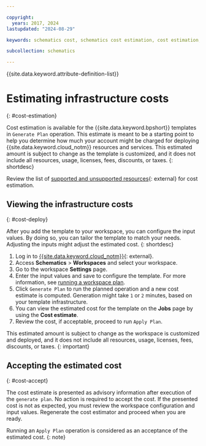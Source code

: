 ```yaml
---

copyright:
  years: 2017, 2024
lastupdated: "2024-08-29"

keywords: schematics cost, schematics cost estimation, cost estimation, cost, cost-estimation

subcollection: schematics

---
```



{{site.data.keyword.attribute-definition-list}}

# Estimating infrastructure costs
{: #cost-estimation}

Cost estimation is available for the {{site.data.keyword.bpshort}} templates in `Generate Plan` operation. This estimate is meant to be a starting point to help you determine how much your account might be charged for deploying {{site.data.keyword.cloud_notm}} resources and services. This estimated amount is subject to change as the template is customized, and it does not include all resources, usage, licenses, fees, discounts, or taxes. 
{: shortdesc}

Review the list of [supported and unsupported resources](https://github.com/IBM-Cloud/terraform-cost-estimator/blob/main/supportedResources.md#list-of-resources-supported){: external} for cost estimation.

## Viewing the infrastructure costs
{: #cost-deploy}

After you add the template to your workspace, you can configure the input values. By doing so, you can tailor the template to match your needs. Adjusting the inputs might adjust the estimated cost.
{: shortdesc}

1. Log in to [{{site.data.keyword.cloud_notm}}](https://cloud.ibm.com/){: external}.
2. Access **Schematics** > **Workspaces** and select your workspace.
3. Go to the workspace **Settings** page.
4. Enter the input values and save to configure the template. For more information, see [running a workspace plan](/docs/schematics?topic=schematics-sch-plan-wks&interface=ui).
5. Click `Generate Plan` to run the planned operation and a new cost estimate is computed. Generation might take `1` or `2` minutes, based on your template infrastructure.
6. You can view the estimated cost for the template on the **Jobs** page by using the **Cost estimate**.
7. Review the cost, if acceptable, proceed to run `Apply Plan`.

This estimated amount is subject to change as the workspace is customized and deployed, and it does not include all resources, usage, licenses, fees, discounts, or taxes.
{: important}

## Accepting the estimated cost 
{: #cost-accept}

The cost estimate is presented as advisory information after execution of the `generate plan`. No action is required to accept the cost. If the presented cost is not as expected, you must review the workspace configuration and input values. Regenerate the cost estimator and proceed when you are ready.

Running an `Apply Plan` operation is considered as an acceptance of the estimated cost.
{: note}
